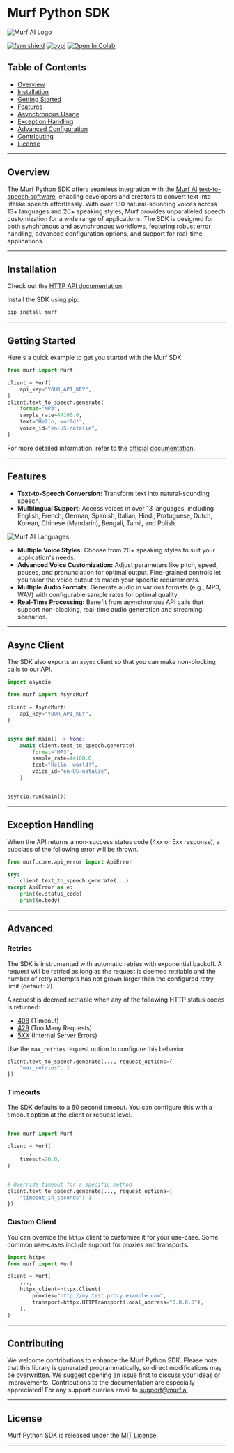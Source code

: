 # Murf Python SDK

![Murf AI Logo](https://murf.ai/public-assets/home/Murf_Logo.png)

[![fern shield](https://img.shields.io/badge/%F0%9F%8C%BF-Built%20with%20Fern-brightgreen)](https://buildwithfern.com?utm_source=github&utm_medium=github&utm_campaign=readme&utm_source=https%3A%2F%2Fgithub.com%2Fmurf-ai%2Fmurf-python-sdk)
[![pypi](https://img.shields.io/pypi/v/murf)](https://pypi.python.org/pypi/murf)
[![Open In Colab](https://colab.research.google.com/assets/colab-badge.svg)](https://colab.research.google.com/gist/devgeetech-murf/bbe2c7eb01433f4a151f0fd2be23b1c8/murf-python-sdk.ipynb)

## Table of Contents

- [Overview](#overview)
- [Installation](#installation)
- [Getting Started](#getting-started)
- [Features](#features)
- [Asynchronous Usage](#async-client)
- [Exception Handling](#exception-handling)
- [Advanced Configuration](#advanced)
- [Contributing](#contributing)
- [License](#license)

---

## Overview

The Murf Python SDK offers seamless integration with the [Murf AI](https://murf.ai/) [text-to-speech software](https://murf.ai/text-to-speech), enabling developers and creators to convert text into lifelike speech effortlessly. With over 130 natural-sounding voices across 13+ languages and 20+ speaking styles, Murf provides unparalleled speech customization for a wide range of applications. The SDK is designed for both synchronous and asynchronous workflows, featuring robust error handling, advanced configuration options, and support for real-time applications.

---

## Installation

Check out the [HTTP API documentation](https://murf.ai/api/docs/introduction/quickstart).

Install the SDK using pip:

```bash
pip install murf
```

---

## Getting Started

Here's a quick example to get you started with the Murf SDK:

```python
from murf import Murf

client = Murf(
    api_key="YOUR_API_KEY",
)
client.text_to_speech.generate(
    format="MP3",
    sample_rate=44100.0,
    text="Hello, world!",
    voice_id="en-US-natalie",
)
```

For more detailed information, refer to the [official documentation](https://murf.ai/api/docs/introduction/quickstart).

---

## Features

- **Text-to-Speech Conversion:** Transform text into natural-sounding speech.
- **Multilingual Support:** Access voices in over 13 languages, including English, French, German, Spanish, Italian, Hindi, Portuguese, Dutch, Korean, Chinese (Mandarin), Bengali, Tamil, and Polish.

![Murf AI Languages](https://murf.ai/public-assets/home/Murf_Languages_21.jpg)

- **Multiple Voice Styles:** Choose from 20+ speaking styles to suit your application's needs.
- **Advanced Voice Customization:** Adjust parameters like pitch, speed, pauses, and pronunciation for optimal output. Fine-grained controls let you tailor the voice output to match your specific requirements.
- **Multiple Audio Formats:** Generate audio in various formats (e.g., MP3, WAV) with configurable sample rates for optimal quality.
- **Real-Time Processing:** Benefit from asynchronous API calls that support non-blocking, real-time audio generation and streaming scenarios.


---

## Async Client

The SDK also exports an `async` client so that you can make non-blocking calls to our API.

```python
import asyncio

from murf import AsyncMurf

client = AsyncMurf(
    api_key="YOUR_API_KEY",
)


async def main() -> None:
    await client.text_to_speech.generate(
        format="MP3",
        sample_rate=44100.0,
        text="Hello, world!",
        voice_id="en-US-natalie",
    )


asyncio.run(main())
```

---

## Exception Handling

When the API returns a non-success status code (4xx or 5xx response), a subclass of the following error
will be thrown.

```python
from murf.core.api_error import ApiError

try:
    client.text_to_speech.generate(...)
except ApiError as e:
    print(e.status_code)
    print(e.body)
```

---

## Advanced

### Retries

The SDK is instrumented with automatic retries with exponential backoff. A request will be retried as long
as the request is deemed retriable and the number of retry attempts has not grown larger than the configured
retry limit (default: 2).

A request is deemed retriable when any of the following HTTP status codes is returned:

- [408](https://developer.mozilla.org/en-US/docs/Web/HTTP/Status/408) (Timeout)
- [429](https://developer.mozilla.org/en-US/docs/Web/HTTP/Status/429) (Too Many Requests)
- [5XX](https://developer.mozilla.org/en-US/docs/Web/HTTP/Status/500) (Internal Server Errors)

Use the `max_retries` request option to configure this behavior.

```python
client.text_to_speech.generate(..., request_options={
    "max_retries": 1
})
```

### Timeouts

The SDK defaults to a 60 second timeout. You can configure this with a timeout option at the client or request level.

```python

from murf import Murf

client = Murf(
    ...,
    timeout=20.0,
)


# Override timeout for a specific method
client.text_to_speech.generate(..., request_options={
    "timeout_in_seconds": 1
})
```

### Custom Client

You can override the `httpx` client to customize it for your use-case. Some common use-cases include support for proxies
and transports.
```python
import httpx
from murf import Murf

client = Murf(
    ...,
    httpx_client=httpx.Client(
        proxies="http://my.test.proxy.example.com",
        transport=httpx.HTTPTransport(local_address="0.0.0.0"),
    ),
)
```

---

## Contributing

We welcome contributions to enhance the Murf Python SDK. Please note that this library is generated programmatically, so direct modifications may be overwritten. We suggest opening an issue first to discuss your ideas or improvements. Contributions to the documentation are especially appreciated! For any support queries email to support@murf.ai 

---

## License

Murf Python SDK is released under the [MIT License](LICENSE).

---
